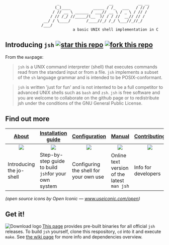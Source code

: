 ```
                       _                      __           __ __
                      (_)____          _____ / /_   ___   / // /
                     / // __ \ ______ / ___// __ \ / _ \ / // / 
                    / // /_/ //_____/(__  )/ / / //  __// // /  
                 __/ / \____/       /____//_/ /_/ \___//_//_/   
                /___/
                              a basic UNIX shell implementation in C
```
## Introducing `jsh`     [![star this repo](http://github-svg-buttons.herokuapp.com/star.svg?user=jovanbulck&repo=jo-shell)](http://github.com/jovanbulck/jo-shell/stargazers) [![fork this repo](http://github-svg-buttons.herokuapp.com/fork.svg?user=jovanbulck&repo=jo-shell)](http://github.com/jovanbulck/jo-shell/fork)

From the `man`page:

> `jsh` is a UNIX command interpreter (shell) that executes commands read from the standard input or from a file. `jsh` implements a subset of the `sh` language grammar and is intended to be POSIX-conformant.

> `jsh` is written 'just for fun' and is not intented to be a full competitor to advanced UNIX shells such as `bash` and `zsh`. `jsh` is free software and you are welcome to collaborate on the github page or to redistribute jsh under the conditions of the GNU General Public License.

## Find out more

| [About](https://github.com/jovanbulck/jo-shell/wiki/About) | [Installation guide](https://github.com/jovanbulck/jo-shell/wiki/Compiling-and-running) | [Configuration](https://github.com/jovanbulck/jo-shell/wiki/Sample-configuration-files) | [Manual](https://github.com/jovanbulck/jo-shell/wiki/Manual) | [Contributing](https://github.com/jovanbulck/jo-shell/wiki/Coding-guidelines) |
|----|----------|----------|---------|---------|
| [<div align="center"> <img src="https://cloud.githubusercontent.com/assets/2464627/4872726/aa9d7d3e-61f0-11e4-8f0d-3868bc8d62ee.png"/> </div>](https://github.com/jovanbulck/jo-shell/wiki/About) | [<div align="center"> <img src="https://cloud.githubusercontent.com/assets/2464627/4872729/bf52b30c-61f0-11e4-8760-7cc07786704f.png"/> </div>](https://github.com/jovanbulck/jo-shell/wiki/Compiling-and-running) | [<div align="center"> <img src="https://cloud.githubusercontent.com/assets/2464627/4872716/4db5601e-61f0-11e4-8f99-5b25bd872e11.png"/> </div>](https://github.com/jovanbulck/jo-shell/wiki/Sample-configuration-files) | [<div align="center"> <img src="https://cloud.githubusercontent.com/assets/2464627/4872720/6dcef1bc-61f0-11e4-9790-dea9c2534075.png"/> </div>](https://github.com/jovanbulck/jo-shell/wiki/Manual) | [<div align="center"> <img src="https://cloud.githubusercontent.com/assets/2464627/4872722/95271852-61f0-11e4-9a3d-266cc702ba2e.png"/> </div>](https://github.com/jovanbulck/jo-shell/wiki/Coding-guidelines) |
| Introducing the jo-shell | Step-by-step guide to build `jsh`for your own system | Configuring the shell for your own use | Online text version of the latest `man jsh` | Info for developers |
*(open source icons by Open Iconic — www.useiconic.com/open)*

## Get it!

<a href="https://github.com/jovanbulck/jo-shell/releases/latest"><img src="https://cloud.githubusercontent.com/assets/2464627/4872774/dda6369c-61f2-11e4-98de-e14da6836a3b.png"
 alt="Download logo" title="Download latest release" align="left" /></a>

[This page](https://github.com/jovanbulck/jo-shell/releases/latest) provides pre-built binaries for all official `jsh` releases. To build `jsh` yourself, clone this respository, `cd` into it and execute `make`. See [the wiki page](https://github.com/jovanbulck/jo-shell/wiki/Compiling-and-running) for more info and dependencies overview.
